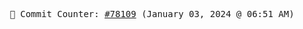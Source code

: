 <p align="center">
    <samp>
        📮 Commit Counter: <a href="https://github.com/Javascript-void0/Javascript-void0/commits/main">#78109</a> (January 03, 2024 @ 06:51 AM)
    </samp>
</p>